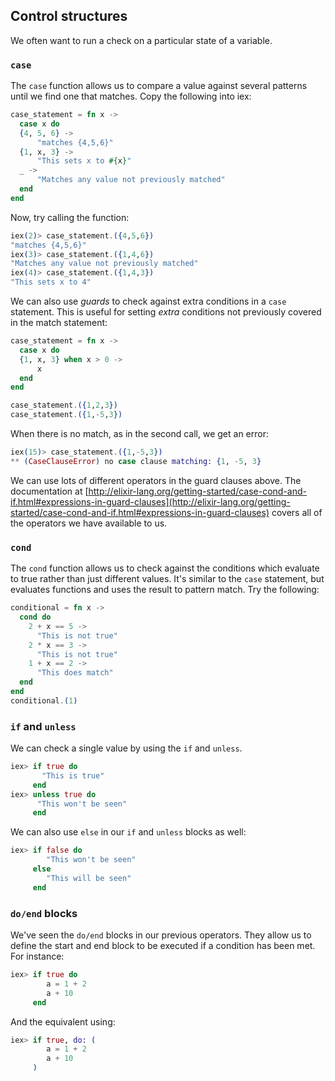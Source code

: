 ## Control structures

We often want to run a check on a particular state of a variable.

### `case`

The `case` function allows us to compare a value against several patterns until we find one that matches. Copy the following into iex:

```elixir
case_statement = fn x ->
  case x do
  {4, 5, 6} ->
      "matches {4,5,6}"
  {1, x, 3} ->
      "This sets x to #{x}"
  _ ->
      "Matches any value not previously matched"
  end
end
```

Now, try calling the function:

```elixir
iex(2)> case_statement.({4,5,6})
"matches {4,5,6}"
iex(3)> case_statement.({1,4,6})
"Matches any value not previously matched"
iex(4)> case_statement.({1,4,3})
"This sets x to 4"
```

We can also use _guards_ to check against extra conditions in a `case` statement. This is useful for setting _extra_ conditions not previously covered in the match statement:

```elixir
case_statement = fn x ->
  case x do
  {1, x, 3} when x > 0 ->
      x
  end
end

case_statement.({1,2,3})
case_statement.({1,-5,3})
```

When there is no match, as in the second call, we get an error:

```elixir
iex(15)> case_statement.({1,-5,3})
** (CaseClauseError) no case clause matching: {1, -5, 3}
```

We can use lots of different operators in the guard clauses above. The documentation at [http://elixir-lang.org/getting-started/case-cond-and-if.html#expressions-in-guard-clauses](http://elixir-lang.org/getting-started/case-cond-and-if.html#expressions-in-guard-clauses) covers all of the operators we have available to us.

### `cond`

The `cond` function allows us to check against the conditions which evaluate to true rather than just different values. It's similar to the `case` statement, but evaluates functions and uses the result to pattern match. Try the following:

```elixir
conditional = fn x ->
  cond do
    2 + x == 5 ->
      "This is not true"
    2 * x == 3 ->
      "This is not true"
    1 + x == 2 ->
      "This does match"
  end
end
conditional.(1)
```

### `if` and `unless`

We can check a single value by using the `if` and `unless`.

```elixir
iex> if true do
       "This is true"
     end
iex> unless true do
      "This won't be seen"
     end
```

We can also use `else` in our `if` and `unless` blocks as well:

```elixir
iex> if false do
        "This won't be seen"
     else
        "This will be seen"
     end
```

### `do/end` blocks

We've seen the `do/end` blocks in our previous operators. They allow us to define the start and end block to be executed if a condition has been met. For instance:

```elixir
iex> if true do
        a = 1 + 2
        a + 10
     end
```

And the equivalent using:

```elixir
iex> if true, do: (
        a = 1 + 2
        a + 10
     )
```
